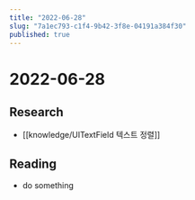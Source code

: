 ```yaml
---
title: "2022-06-28"
slug: "7a1ec793-c1f4-9b42-3f8e-04191a384f30"
published: true
---
```


# 2022-06-28

## Research

- [[knowledge/UITextField 텍스트 정렬]]

## Reading

- do something